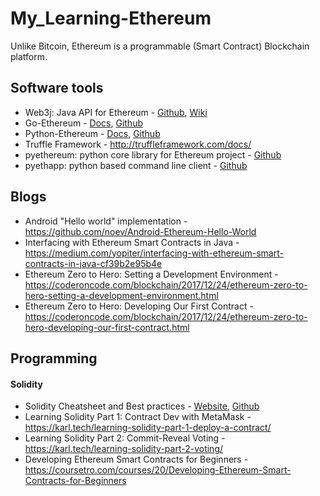 # My_Learning-Ethereum
Unlike Bitcoin, Ethereum is a programmable (Smart Contract) Blockchain platform.

## Software tools
* Web3j: Java API for Ethereum - [Github](https://github.com/web3j/web3j), [Wiki](https://web3j.readthedocs.io/en/latest/)
* Go-Ethereum - [Docs](https://godoc.org/github.com/ethereum/go-ethereum), [Github](https://github.com/ethereum/go-ethereum)
* Python-Ethereum  - [Docs](http://web3py.readthedocs.io/en/stable/), [Github](https://github.com/ethereum/web3.py)
* Truffle Framework - http://truffleframework.com/docs/
* pyethereum: python core library for Ethereum project - [Github](https://github.com/ethereum/pyethereum)
* pyethapp: python based command line client - [Github](https://github.com/ethereum/pyethapp)


## Blogs
* Android "Hello world" implementation - https://github.com/noev/Android-Ethereum-Hello-World
* Interfacing with Ethereum Smart Contracts in Java - https://medium.com/yopiter/interfacing-with-ethereum-smart-contracts-in-java-cf39b2e95b4e
* Ethereum Zero to Hero: Setting a Development Environment - https://coderoncode.com/blockchain/2017/12/24/ethereum-zero-to-hero-setting-a-development-environment.html
* Ethereum Zero to Hero: Developing Our First Contract - https://coderoncode.com/blockchain/2017/12/24/ethereum-zero-to-hero-developing-our-first-contract.html


## Programming
#### Solidity
* Solidity Cheatsheet and Best practices - [Website](https://manojpramesh.github.io/solidity-cheatsheet/), [Github](https://github.com/manojpramesh/solidity-cheatsheet)
* Learning Solidity Part 1: Contract Dev with MetaMask - https://karl.tech/learning-solidity-part-1-deploy-a-contract/
* Learning Solidity Part 2: Commit-Reveal Voting - https://karl.tech/learning-solidity-part-2-voting/
* Developing Ethereum Smart Contracts for Beginners - https://coursetro.com/courses/20/Developing-Ethereum-Smart-Contracts-for-Beginners

